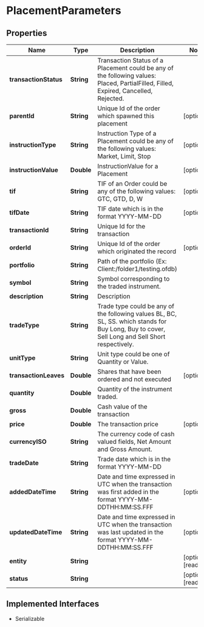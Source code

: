 

# PlacementParameters


## Properties

Name | Type | Description | Notes
------------ | ------------- | ------------- | -------------
**transactionStatus** | **String** | Transaction Status of a Placement could be any of the following values: Placed, PartialFilled, Filled, Expired, Cancelled, Rejected. | 
**parentId** | **String** | Unique Id of the order which spawned this placement |  [optional]
**instructionType** | **String** | Instruction Type of a Placement could be any of the following values: Market, Limit, Stop |  [optional]
**instructionValue** | **Double** | InstructionValue for a Placement |  [optional]
**tif** | **String** | TIF of an Order could be any of the following values: GTC, GTD, D, W |  [optional]
**tifDate** | **String** | TIF date which is in the format YYYY-MM-DD |  [optional]
**transactionId** | **String** | Unique Id for the transaction | 
**orderId** | **String** | Unique Id of the order which originated the record |  [optional]
**portfolio** | **String** | Path of the portfolio (Ex: Client:/folder1/testing.ofdb) | 
**symbol** | **String** | Symbol corresponding to the traded instrument. | 
**description** | **String** | Description | 
**tradeType** | **String** | Trade type could be any of the following values BL, BC, SL, SS.  which stands for Buy Long, Buy to cover, Sell Long and Sell Short respectively. | 
**unitType** | **String** | Unit type could be one of Quantity or Value. | 
**transactionLeaves** | **Double** | Shares that have been ordered and not executed |  [optional]
**quantity** | **Double** | Quantity of the instrument traded. | 
**gross** | **Double** | Cash value of the transaction | 
**price** | **Double** | The transaction price |  [optional]
**currencyISO** | **String** | The currency code of cash valued fields, Net Amount and Gross Amount. | 
**tradeDate** | **String** | Trade date which is in the format YYYY-MM-DD | 
**addedDateTime** | **String** | Date and time expressed in UTC when the transaction was first added in the format YYYY-MM-DDTHH:MM:SS.FFF |  [optional]
**updatedDateTime** | **String** | Date and time expressed in UTC when the transaction was last updated in the format YYYY-MM-DDTHH:MM:SS.FFF |  [optional]
**entity** | **String** |  |  [optional] [readonly]
**status** | **String** |  |  [optional] [readonly]


## Implemented Interfaces

* Serializable


